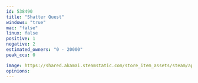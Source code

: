 ```yaml
---
id: 538490
title: "Shatter Quest"
windows: "true"
mac: "false"
linux: false
positive: 1
negative: 2
estimated_owners: "0 - 20000"
peak_ccu: 0

image: https://shared.akamai.steamstatic.com/store_item_assets/steam/apps/538490/header.jpg?t=1477064738
opinions:
---
```

